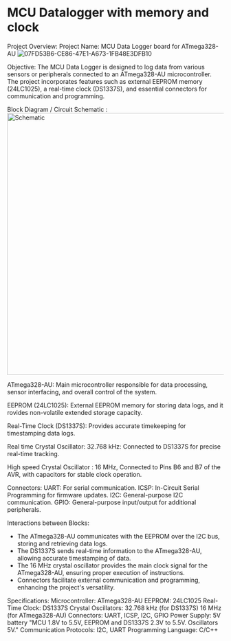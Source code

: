# MCU Datalogger with memory and clock

Project Overview:
Project Name: MCU Data Logger board for ATmega328-AU
![07FD53B6-CE86-47E1-A673-1FB48E3DFB10](https://github.com/DevMajed/Dattalogger_Board/assets/66625688/db87df5f-a7b5-4126-9f52-43b864b4d0c5)

Objective:
The MCU Data Logger is designed to log data from various sensors or peripherals connected to an ATmega328-AU microcontroller.
The project incorporates features such as external EEPROM memory (24LC1025), a real-time clock (DS1337S), and essential connectors for communication and programming.


Block Diagram / Circuit Schematic :
<img width="610" alt="Schematic" src="https://github.com/DevMajed/Dattalogger_Board/assets/66625688/9fec3444-7fc9-431f-9d06-08b488d1c6a3">


ATmega328-AU:
Main microcontroller responsible for data processing, sensor interfacing, and overall control of the system.

EEPROM (24LC1025):
External EEPROM memory for storing data logs, and it rovides non-volatile extended storage capacity.

Real-Time Clock (DS1337S):
Provides accurate timekeeping for timestamping data logs.

Real time Crystal Oscillator:
32.768 kHz: Connected to DS1337S for precise real-time tracking.

High speed Crystal Oscillator :
16 MHz, Connected to Pins B6 and B7 of the AVR, with capacitors for stable clock operation.

Connectors:
UART: For serial communication.
ICSP: In-Circuit Serial Programming for firmware updates.
I2C: General-purpose I2C communication.
GPIO: General-purpose input/output for additional peripherals.

Interactions between Blocks:
* The ATmega328-AU communicates with the EEPROM over the I2C bus, storing and retrieving data logs.
* The DS1337S sends real-time information to the ATmega328-AU, allowing accurate timestamping of data.
* The 16 MHz crystal oscillator provides the main clock signal for the ATmega328-AU, ensuring proper execution of instructions.
* Connectors facilitate external communication and programming, enhancing the project's versatility.

Specifications:
Microcontroller: ATmega328-AU
EEPROM: 24LC1025
Real-Time Clock: DS1337S
Crystal Oscillators:
32.768 kHz (for DS1337S)
16 MHz (for ATmega328-AU)
Connectors: UART, ICSP, I2C, GPIO
Power Supply: 5V battery "MCU 1.8V to 5.5V, EEPROM and DS1337S 2.3V to 5.5V. Oscillators 5V."
Communication Protocols: I2C, UART
Programming Language: C/C++
